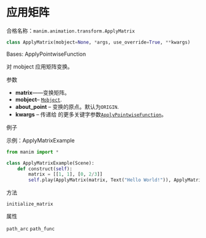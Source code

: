 # 应用矩阵

合格名称：`manim.animation.transform.ApplyMatrix`

```py
class ApplyMatrix(mobject=None, *args, use_override=True, **kwargs)
```

Bases: ApplyPointwiseFunction

对 mobject 应用矩阵变换。

参数

- **matrix**——变换矩阵。
- **mobject**– [`Mobject`]().
- **about_point** – 变换的原点。默认为`ORIGIN`.
- **kwargs** – 传递给 的更多关键字参数[`ApplyPointwiseFunction`]()。

例子

示例：ApplyMatrixExample

```py
from manim import *

class ApplyMatrixExample(Scene):
    def construct(self):
        matrix = [[1, 1], [0, 2/3]]
        self.play(ApplyMatrix(matrix, Text("Hello World!")), ApplyMatrix(matrix, NumberPlane()))
```


方法

`initialize_matrix`

属性

`path_arc`
`path_func`
